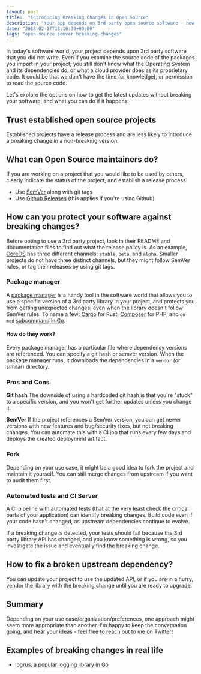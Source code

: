 ```yaml
---
layout: post
title:  "Introducing Breaking Changes in Open Source"
description: "Your app depends on 3rd party open source software - how do you avoid breaking changes?"
date: "2018-02-17T13:10:39+00:00"
tags: "open-source semver breaking-changes"
---
```


In today's software world, your project depends upon 3rd party software that you did not write. Even if you examine the source code of the packages you import in your project; you still don't know what the Operating System and its dependencies do, or what a cloud provider does as its proprietary code. It could be that we don't have the time (or knowledge), or permission to read the source code.

Let's explore the options on how to get the latest updates without breaking your software, and what you can do if it happens.

## Trust established open source projects
Established projects have a release process and are less likely to introduce a breaking change in a non-breaking version.

## What can Open Source maintainers do?
If you are working on a project that you would like to be used by others, clearly indicate the status of the project, and establish a release process.

* Use [SemVer](https://semver.org/) along with git tags
* Use [Github Releases](https://help.github.com/articles/creating-releases/) (this applies if you're using Github)

## How can you protect your software against breaking changes?
Before opting to use a 3rd party project, look in their README and documentation files to find out what the release policy is. As an example, [CoreOS](https://coreos.com/releases/) has three different channels: `stable`, `beta`, and `alpha`. Smaller projects do not have three distinct channels, but they might follow SemVer rules, or tag their releases by using git tags.

### Package manager
A [package manager](https://en.wikipedia.org/wiki/Package_manager) is a handy tool in the software world that allows you to use a specific version of a 3rd party library in your project, and protects you from getting unexpected changes, even when the library doesn't follow SemVer rules. To name a few: [Cargo](https://doc.rust-lang.org/cargo/) for Rust, [Composer](http://getcomposer.org/) for PHP, and `go mod` [subcommand in Go](https://blog.golang.org/using-go-modules).

#### How do they work?
Every package manager has a particular file where dependency versions are referenced. You can specify a git hash or semver version. When the package manager runs, it downloads the dependencies in a `vendor` (or similar) directory.

### Pros and Cons

**Git hash**
The downside of using a hardcoded git hash is that you're "stuck" to a specific version, and you won't get further updates unless you change it.

**SemVer**
If the project references a SemVer version, you can get newer versions with new features and bug/security fixes, but not breaking changes. You can automate this with a CI job that runs every few days and deploys the created deployment artifact.

### Fork
Depending on your use case, it might be a good idea to fork the project and maintain it yourself. You can still merge changes from upstream if you want to audit them first.

### Automated tests and CI Server
A CI pipeline with automated tests (that at the very least check the critical parts of your application) can identify breaking changes. Build code even if your code hasn't changed, as upstream dependencies continue to evolve.

If a breaking change is detected, your tests should fail because the 3rd party library API has changed, and you know something is wrong, so you investigate the issue and eventually find the breaking change.

## How to fix a broken upstream dependency?
You can update your project to use the updated API, or if you are in a hurry, vendor the library with the breaking change until you are ready to upgrade.

## Summary

Depending on your use case/organization/preferences, one approach might seem more appropriate than another. I'm happy to keep the conversation going, and hear your ideas - feel free [to reach out to me on Twitter](https://twitter.com/GeorgeGkirtsou)!

## Examples of breaking changes in real life

* [logrus, a popular logging library in Go](https://github.com/sirupsen/logrus/issues/451)
